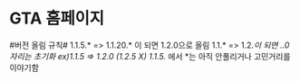# GTA 홈페이지


#버전 올림 규칙#
1.1.5.* => 1.1.20.* 이 되면 1.2.0으로 올림
1.1.* => 1.2.*이 되면 *.*.0자리는 초기화
ex)1.1.5 => 1.2.0 (1.2.5 X)
1.1.5.* 에서 *는 아직 안풀리거나 고민거리를 이야기함
